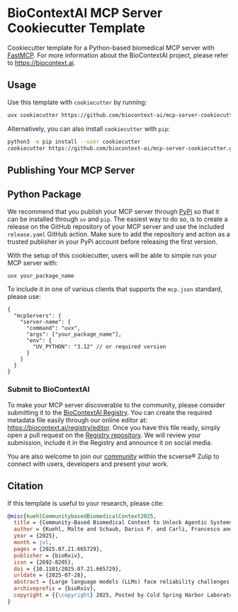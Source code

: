# BioContextAI MCP Server Cookiecutter Template

Cookiecutter template for a Python-based biomedical MCP server with [FastMCP](https://gofastmcp.com/). For more information about the BioContextAI project, please refer to https://biocontext.ai.

## Usage

Use this template with `cookiecutter` by running:

```bash
uvx cookiecutter https://github.com/biocontext-ai/mcp-server-cookiecutter.git
```

Alternatively, you can also install `cookiecutter` with `pip`:

```bash
python3 -m pip install --user cookiecutter
cookiecutter https://github.com/biocontext-ai/mcp-server-cookiecutter.git
```

## Publishing Your MCP Server

## Python Package

We recommend that you publish your MCP server through [PyPi](https://pypi.org) so that it can be installed through `uv` and `pip`. The easiest way to do so, is to create a release on the GitHub repository of your MCP server and use the included `release.yaml` GitHub action. Make sure to add the repository and action as a trusted publisher in your PyPi account before releasing the first version.

With the setup of this cookiecutter, users will be able to simple run your MCP server with:

```bash
uvx your_package_name
```

To include it in one of various clients that supports the `mcp.json` standard, please use:

```jsonc
{
  "mcpServers": {
    "server-name": {
      "command": "uvx",
      "args": ["your_package_name"],
      "env": {
        "UV_PYTHON": "3.12" // or required version
      }
    }
  }
}
```

### Submit to BioContextAI

To make your MCP server discoverable to the community, please consider submitting it to the [BioContextAI Registry](https://biocontext.ai/registry). You can create the required metadata file easily through our online editor at: https://biocontext.ai/registry/editor. Once you have this file ready, simply open a pull request on the [Registry repository](https://github.com/biocontext-ai/registry). We will review your submission, include it in the Registry and announce it on social media.

You are also welcome to join our [community](https://scverse.zulipchat.com/#narrow/channel/518508) within the scverse® Zulip to connect with users, developers and present your work.

## Citation

If this template is useful to your research, please cite:

```bibtex
@misc{kuehlCommunitybasedBiomedicalContext2025,
  title = {Community-Based Biomedical Context to Unlock Agentic Systems},
  author = {Kuehl, Malte and Schaub, Darius P. and Carli, Francesco and Heumos, Lukas and {Fern{\'a}ndez-Zapata}, Camila and Kaiser, Nico and Schaul, Jonathan and Panzer, Ulf and Bonn, Stefan and Lobentanzer, Sebastian and {Saez-Rodriguez}, Julio and Puelles, Victor G.},
  year = {2025},
  month = jul,
  pages = {2025.07.21.665729},
  publisher = {bioRxiv},
  issn = {2692-8205},
  doi = {10.1101/2025.07.21.665729},
  urldate = {2025-07-28},
  abstract = {Large language models (LLMs) face reliability challenges stemming from hallucinations and insufficient access to validated scientific resources. Existing solutions are often fragmented and limited to specific applications, hindering broader adoption and interoperability. Here, we present Biomedical Context for Artificial Intelligence (BioContextAI), an open-source initiative centered on Model Context Protocol (MCP) servers to address these limitations. BioContextAI provides a community-oriented registry for discovering domain-specific MCP servers and a proof-of-concept server implementation that integrates widely-used biomedical knowledgebases. By enabling standardized access to validated scientific knowledge, BioContextAI aims to facilitate the development of composable agentic systems for biomedical research. Together, this work contributes to an emerging ecosystem of community-driven approaches for expanding the capabilities and reliability of biomedical AI systems.},
  archiveprefix = {bioRxiv},
  copyright = {{\copyright} 2025, Posted by Cold Spring Harbor Laboratory. This pre-print is available under a Creative Commons License (Attribution 4.0 International), CC BY 4.0, as described at http://creativecommons.org/licenses/by/4.0/},
}
```
